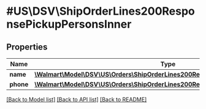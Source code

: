 # #US\DSV\ShipOrderLines200ResponsePickupPersonsInner

## Properties

Name | Type | Description | Notes
------------ | ------------- | ------------- | -------------
**name** | [**\Walmart\Model\DSV\US\Orders\ShipOrderLines200ResponsePickupPersonsInnerName**](ShipOrderLines200ResponsePickupPersonsInnerName.md) |  | [optional]
**phone** | [**\Walmart\Model\DSV\US\Orders\ShipOrderLines200ResponsePickupPersonsInnerPhone**](ShipOrderLines200ResponsePickupPersonsInnerPhone.md) |  | [optional]


[[Back to Model list]](../) [[Back to API list]](../../Api/US/DSV) [[Back to README]](../../README.md)
